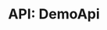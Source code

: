 ---
comment: "/**\n * Demo API\n *\n * @memberof HashBrown.Client\n */"
meta:
    range:
        - 68
        - 20758
    filename: demo.js
    lineno: 8
    columnno: 0
    path: /home/mrzapp/Development/Web/hashbrown-cms/src/Client
    code:
        id: astnode100041390
        name: DemoApi
        type: ClassDeclaration
        paramnames: []
classdesc: 'Demo API'
memberof: HashBrown.Client
name: DemoApi
longname: HashBrown.Client.DemoApi
kind: class
scope: static
methods:
    -
        comment: "/**\n     * Clears the cache\n     */"
        meta:
            range:
                - 128
                - 259
            filename: demo.js
            lineno: 12
            columnno: 4
            path: /home/mrzapp/Development/Web/hashbrown-cms/src/Client
            code:
                id: astnode100041393
                name: DemoApi.reset
                type: MethodDefinition
                paramnames: []
            vars:
                "": null
        description: 'Clears the cache'
        name: reset
        longname: HashBrown.Client.DemoApi.reset
        kind: function
        memberof: HashBrown.Client.DemoApi
        scope: static
        params: []
    -
        comment: "/**\n     * Gets the fake API cache\n     */"
        meta:
            range:
                - 312
                - 1173
            filename: demo.js
            lineno: 22
            columnno: 4
            path: /home/mrzapp/Development/Web/hashbrown-cms/src/Client
            code:
                id: astnode100041415
                name: DemoApi.getCache
                type: MethodDefinition
                paramnames:
                    - resource
                    - id
            vars:
                "": null
        description: 'Gets the fake API cache'
        name: getCache
        longname: HashBrown.Client.DemoApi.getCache
        kind: function
        memberof: HashBrown.Client.DemoApi
        scope: static
        params: []
    -
        comment: "/**\n     * Sets the fake API\n     */"
        meta:
            range:
                - 1220
                - 2081
            filename: demo.js
            lineno: 62
            columnno: 4
            path: /home/mrzapp/Development/Web/hashbrown-cms/src/Client
            code:
                id: astnode100041546
                name: DemoApi.setCache
                type: MethodDefinition
                paramnames:
                    - resource
                    - id
                    - data
            vars:
                "": null
        description: 'Sets the fake API'
        name: setCache
        longname: HashBrown.Client.DemoApi.setCache
        kind: function
        memberof: HashBrown.Client.DemoApi
        scope: static
        params: []
    -
        comment: "/**\n     * Request\n     */"
        meta:
            range:
                - 2118
                - 2477
            filename: demo.js
            lineno: 100
            columnno: 4
            path: /home/mrzapp/Development/Web/hashbrown-cms/src/Client
            code:
                id: astnode100041663
                name: DemoApi.request
                type: MethodDefinition
                paramnames:
                    - method
                    - url
                    - data
            vars:
                "": null
        description: Request
        name: request
        longname: HashBrown.Client.DemoApi.request
        kind: function
        memberof: HashBrown.Client.DemoApi
        scope: static
        params: []
    -
        comment: "/**\n     * Parses a resource url\n     */"
        meta:
            range:
                - 3002
                - 3418
            filename: demo.js
            lineno: 136
            columnno: 4
            path: /home/mrzapp/Development/Web/hashbrown-cms/src/Client
            code:
                id: astnode100041783
                name: DemoApi.parseUrl
                type: MethodDefinition
                paramnames:
                    - url
            vars:
                "": null
        description: 'Parses a resource url'
        name: parseUrl
        longname: HashBrown.Client.DemoApi.parseUrl
        kind: function
        memberof: HashBrown.Client.DemoApi
        scope: static
        params: []
    -
        comment: "/**\n     * Delete\n     */"
        meta:
            range:
                - 3454
                - 3589
            filename: demo.js
            lineno: 156
            columnno: 4
            path: /home/mrzapp/Development/Web/hashbrown-cms/src/Client
            code:
                id: astnode100041864
                name: DemoApi.delete
                type: MethodDefinition
                paramnames:
                    - url
            vars:
                "": null
        description: Delete
        name: delete
        longname: HashBrown.Client.DemoApi.delete
        kind: function
        memberof: HashBrown.Client.DemoApi
        scope: static
        params: []
    -
        comment: "/**\n     * Get\n     */"
        meta:
            range:
                - 3622
                - 3748
            filename: demo.js
            lineno: 165
            columnno: 4
            path: /home/mrzapp/Development/Web/hashbrown-cms/src/Client
            code:
                id: astnode100041889
                name: DemoApi.get
                type: MethodDefinition
                paramnames:
                    - url
            vars:
                "": null
        description: Get
        name: get
        longname: HashBrown.Client.DemoApi.get
        kind: function
        memberof: HashBrown.Client.DemoApi
        scope: static
        params: []
    -
        comment: "/**\n     * Post\n     */"
        meta:
            range:
                - 3782
                - 4952
            filename: demo.js
            lineno: 174
            columnno: 4
            path: /home/mrzapp/Development/Web/hashbrown-cms/src/Client
            code:
                id: astnode100041913
                name: DemoApi.post
                type: MethodDefinition
                paramnames:
                    - url
                    - data
            vars:
                "": null
        description: Post
        name: post
        longname: HashBrown.Client.DemoApi.post
        kind: function
        memberof: HashBrown.Client.DemoApi
        scope: static
        params: []
    -
        comment: "/**\n     * Gets a native resource\n     */"
        meta:
            range:
                - 5004
                - 20756
            filename: demo.js
            lineno: 223
            columnno: 4
            path: /home/mrzapp/Development/Web/hashbrown-cms/src/Client
            code:
                id: astnode100042064
                name: DemoApi.getNativeResource
                type: MethodDefinition
                paramnames:
                    - type
            vars:
                "": null
        description: 'Gets a native resource'
        name: getNativeResource
        longname: HashBrown.Client.DemoApi.getNativeResource
        kind: function
        memberof: HashBrown.Client.DemoApi
        scope: static
        params: []
shortname: DemoApi
layout: docPage
permalink: /docs/hashbrown/client/demoapi/
title: 'API: DemoApi'
description: 'Demo API'

---